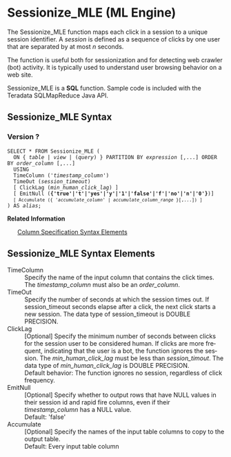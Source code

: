 <div class="nested0" aria-labelledby="ariaid-title1" topicindex="1" topicid="opv1506617942042" id="opv1506617942042"><h1 class="title topictitle1" id="ariaid-title1">Sessionize_MLE (ML Engine)</h1><div class="body conbody">
<p class="p">The Sessionize_MLE function maps each click in a session to a unique session identifier. A <dfn class="term">session</dfn> is defined as a sequence of clicks by one user that are separated by at most <var class="keyword varname">n</var> seconds.</p>
<p class="p">The function is useful both for sessionization and for detecting web crawler (bot) activity. It is typically used to understand user browsing behavior on a web site.</p>
<p class="p">Sessionize_MLE is a <span><b>SQL</b></span> function. Sample code is included with the Teradata SQLMapReduce Java API.</p></div><div class="topic reference nested1" aria-labelledby="ariaid-title2" topicindex="2" topicid="qcd1506618001059" xml:lang="en-us" lang="en-us" id="qcd1506618001059">
<h2 class="title topictitle2" id="ariaid-title2">Sessionize_MLE Syntax</h2><div class="body refbody"><div class="section" id="qcd1506618001059__section_N10091_N10022_N10001">
<h3 class="title sectiontitle">Version ?</h3><pre class="pre codeblock" xml:space="preserve"><code>SELECT * FROM Sessionize_MLE (
  <span>ON { <var class="keyword varname">table</var> | <var class="keyword varname">view</var> | (<var class="keyword varname">query</var>) }</span> PARTITION BY <var class="keyword varname">expression</var> [,...] ORDER BY <var class="keyword varname">order_column</var> [,...]
  USING
  TimeColumn ('<var class="keyword varname">timestamp_column</var>')
  TimeOut (<var class="keyword varname">session_timeout</var>)
  [ ClickLag (<var class="keyword varname">min_human_click_lag</var>) ]
  [ EmitNull (<span><b>{'true'|'t'|'yes'|'y'|'1'|'false'|'f'|'no'|'n'|'0'}</b></span>)]
  <code class="ph codeph">[ Accumulate ({ '<var class="keyword varname">accumulate_column</var>' | <var class="keyword varname">accumulate_column_range</var> }[,...]) ]</code>
) AS <var class="keyword varname">alias</var>;</code></pre></div></div><div class="related-links"><div class="linklistheader"><p></p><b>Related Information</b></div>
<ul class="linklist linklist relinfo"><div class="linklistmember"><a href="ndv1557782188375.md">Column Specification Syntax Elements</a></div></ul></div></div><div class="topic reference nested1" aria-labelledby="ariaid-title3" topicindex="3" topicid="pwm1506618071875" xml:lang="en-us" lang="en-us" id="pwm1506618071875">
<h2 class="title topictitle2" id="ariaid-title3">Sessionize_MLE Syntax Elements</h2><div class="body refbody"><div class="section" id="pwm1506618071875__section_N10011_N1000E_N10001"><dl class="dl parml"><dt class="dt pt dlterm">TimeColumn</dt><dd class="dd pd">Specify the name of the input column that contains the click times.</dd><dd class="dd pd ddexpand">The <var class="keyword varname">timestamp_column</var> must also be an <var class="keyword varname">order_column</var>.</dd><dt class="dt pt dlterm">TimeOut</dt><dd class="dd pd">Specify the number of seconds at which the session times out. If session_timeout seconds elapse after a click, the next click starts a new session. The data type of session_timeout is DOUBLE PRECISION.</dd><dt class="dt pt dlterm">ClickLag</dt><dd class="dd pd">[Optional] Specify the minimum number of seconds between clicks for the session user to be considered human. If clicks are more frequent, indicating that the user is a bot, the function ignores the session. The <var class="keyword varname">min_human_click_lag</var> must be less than <var class="keyword varname">session_timout</var>. The data type of <var class="keyword varname">min_human_click_lag</var> is DOUBLE PRECISION.</dd><dd class="dd pd ddexpand">Default behavior: The function ignores no session, regardless of click frequency.</dd><dt class="dt pt dlterm">EmitNull</dt><dd class="dd pd">[Optional] Specify whether to output rows that have NULL values in their session id and rapid fire columns, even if their <var class="keyword varname">timestamp_column</var> has a NULL value.</dd><dd class="dd pd ddexpand">Default: 'false'</dd><dt class="dt pt dlterm">Accumulate</dt><dd class="dd pd">[Optional] Specify the names of the input table columns to copy to the output table.</dd><dd class="dd pd ddexpand">Default: Every input table column</dd></dl></div></div></div></div>

